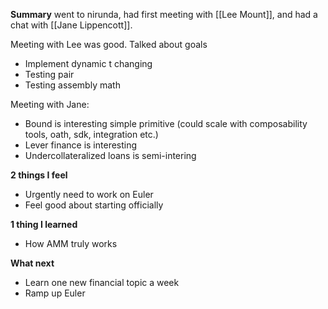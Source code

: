 **Summary**
went to nirunda, had first meeting with [[Lee Mount]], and had a chat with [[Jane Lippencott]]. 

Meeting with Lee was good. Talked about goals
- Implement dynamic t changing
- Testing pair
- Testing assembly math

Meeting with Jane:
- Bound is interesting simple primitive (could scale with composability tools, oath, sdk, integration etc.)
- Lever finance is interesting
- Undercollateralized loans is semi-intering

**2 things I feel**
- Urgently need to work on Euler
- Feel good about starting officially

**1 thing I learned**
- How AMM truly works

**What next**
- Learn one new financial topic a week
- Ramp up Euler